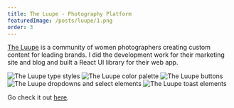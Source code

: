 ```yaml
---
title: The Luupe - Photography Platform
featuredImage: /posts/luupe/1.png
order: 3
---
```


[The Luupe](https://theluupe.com/) is a community of women photographers creating custom content for leading brands. I did the development work for their marketing site and blog and built a React UI library for their web app.

<img alt="The Luupe type styles" src="/posts/luupe/type.png" />

<img alt="The Luupe color palette" src="/posts/luupe/color.png" />

<img alt="The Luupe buttons" src="/posts/luupe/buttons2.png" />

<img alt="The Luupe dropdowns and select elements" src="/posts/luupe/drops.png" />

<img alt="The Luupe toast elements" src="/posts/luupe/toast2.png" />

Go check it out [here](https://theluupe.com/).
